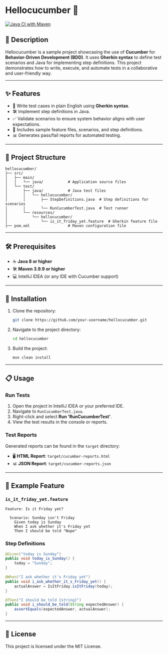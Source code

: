 # Hellocucumber 🥒
[![Java CI with Maven](https://github.com/buritbest123/hellocucumber/actions/workflows/maven.yml/badge.svg)](https://github.com/buritbest123/hellocucumber/actions/workflows/maven.yml)

## 📜 Description
Hellocucumber is a sample project showcasing the use of **Cucumber** for **Behavior-Driven Development (BDD)**. It uses **Gherkin syntax** to define test scenarios and Java for implementing step definitions. This project demonstrates how to write, execute, and automate tests in a collaborative and user-friendly way.

---

## ✨ Features
- 📝 Write test cases in plain English using **Gherkin syntax**.
- 🛠️ Implement step definitions in Java.
- ✅ Validate scenarios to ensure system behavior aligns with user expectations.
- 📂 Includes sample feature files, scenarios, and step definitions.
- 📊 Generates pass/fail reports for automated testing.

---

## 📁 Project Structure
```
hellocucumber/
├── src/
│   ├── main/
│   │   └── java/           # Application source files
│   └── test/
│       ├── java/           # Java test files
│       │   └── hellocucumber/
│       │       ├── StepDefinitions.java  # Step definitions for scenarios
│       │       └── RunCucumberTest.java  # Test runner
│       └── resources/
│           └── hellocucumber/
│               └── is_it_friday_yet.feature  # Gherkin feature file
├── pom.xml                 # Maven configuration file
```

---

## 🛠️ Prerequisites
- ☕ **Java 8 or higher**
- 🛠️ **Maven 3.9.9 or higher**
- 💻 IntelliJ IDEA (or any IDE with Cucumber support)

---

## 🚀 Installation
1. Clone the repository:
   ```bash
   git clone https://github.com/your-username/hellocucumber.git
   ```
2. Navigate to the project directory:
   ```bash
   cd hellocucumber
   ```
3. Build the project:
   ```bash
   mvn clean install
   ```

---

## 📋 Usage
### Run Tests
1. Open the project in IntelliJ IDEA or your preferred IDE.
2. Navigate to `RunCucumberTest.java`.
3. Right-click and select **Run 'RunCucumberTest'**.
4. View the test results in the console or reports.

### Test Reports
Generated reports can be found in the `target` directory:
- 🖥️ **HTML Report**: `target/cucumber-reports.html`
- 📊 **JSON Report**: `target/cucumber-reports.json`

---

## 🌟 Example Feature
### `is_it_friday_yet.feature`
```gherkin
Feature: Is it Friday yet?

  Scenario: Sunday isn't Friday
    Given today is Sunday
    When I ask whether it's Friday yet
    Then I should be told "Nope"
```

### Step Definitions
```java
@Given("today is Sunday")
public void today_is_Sunday() {
    today = "Sunday";
}

@When("I ask whether it's Friday yet")
public void i_ask_whether_it_s_Friday_yet() {
    actualAnswer = IsItFriday.isItFriday(today);
}

@Then("I should be told {string}")
public void i_should_be_told(String expectedAnswer) {
    assertEquals(expectedAnswer, actualAnswer);
}
```

---

## 📜 License
This project is licensed under the MIT License.
